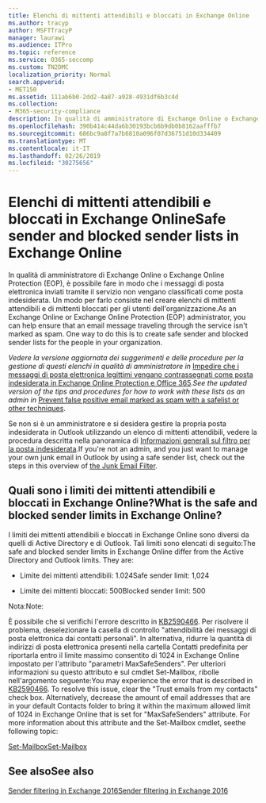 ```yaml
---
title: Elenchi di mittenti attendibili e bloccati in Exchange Online
ms.author: tracyp
author: MSFTTracyP
manager: laurawi
ms.audience: ITPro
ms.topic: reference
ms.service: O365-seccomp
ms.custom: TN2DMC
localization_priority: Normal
search.appverid:
- MET150
ms.assetid: 111ab6b0-2dd2-4a87-a928-4931df6b3c4d
ms.collection:
- M365-security-compliance
description: In qualità di amministratore di Exchange Online o Exchange Online Protection (EOP), è possibile fare in modo che i messaggi di posta elettronica inviati tramite il servizio non vengano classificati come posta indesiderata. Un modo per farlo consiste nel creare elenchi di mittenti attendibili e di mittenti bloccati per gli utenti dell'organizzazione.
ms.openlocfilehash: 390b414c44da6b30193bcb6b9db0b8162aafffb7
ms.sourcegitcommit: 686bc9a8f7a7b6810a096f07d36751d10d334409
ms.translationtype: MT
ms.contentlocale: it-IT
ms.lasthandoff: 02/26/2019
ms.locfileid: "30275656"
---
```

# <a name="safe-sender-and-blocked-sender-lists-in-exchange-online"></a><span data-ttu-id="f9b98-104">Elenchi di mittenti attendibili e bloccati in Exchange Online</span><span class="sxs-lookup"><span data-stu-id="f9b98-104">Safe sender and blocked sender lists in Exchange Online</span></span>

<span data-ttu-id="f9b98-p102">In qualità di amministratore di Exchange Online o Exchange Online Protection (EOP), è possibile fare in modo che i messaggi di posta elettronica inviati tramite il servizio non vengano classificati come posta indesiderata. Un modo per farlo consiste nel creare elenchi di mittenti attendibili e di mittenti bloccati per gli utenti dell'organizzazione.</span><span class="sxs-lookup"><span data-stu-id="f9b98-p102">As an Exchange Online or Exchange Online Protection (EOP) administrator, you can help ensure that an email message traveling through the service isn't marked as spam. One way to do this is to create safe sender and blocked sender lists for the people in your organization.</span></span> 
  
 <span data-ttu-id="f9b98-107">*Vedere la versione aggiornata dei suggerimenti e delle procedure per la gestione di questi elenchi in qualità di amministratore in* [Impedire che i messaggi di posta elettronica legittimi vengano contrassegnati come posta indesiderata in Exchange Online Protection e Office 365](https://go.microsoft.com/fwlink/p/?LinkID=534224).</span><span class="sxs-lookup"><span data-stu-id="f9b98-107">*See the updated version of the tips and procedures for how to work with these lists as an admin in* [Prevent false positive email marked as spam with a safelist or other techniques](https://go.microsoft.com/fwlink/p/?LinkID=534224).</span></span> 
  
<span data-ttu-id="f9b98-108">Se non si è un amministratore e si desidera gestire la propria posta indesiderata in Outlook utilizzando un elenco di mittenti attendibili, vedere la procedura descritta nella panoramica di [Informazioni generali sul filtro per la posta indesiderata](https://go.microsoft.com/fwlink/?LinkId=817222).</span><span class="sxs-lookup"><span data-stu-id="f9b98-108">If you're not an admin, and you just want to manage your own junk email in Outlook by using a safe sender list, check out the steps in this overview of [the Junk Email Filter](https://go.microsoft.com/fwlink/?LinkId=817222).</span></span> 
  
## <a name="what-is-the-safe-and-blocked-sender-limits-in-exchange-online"></a><span data-ttu-id="f9b98-109">Quali sono i limiti dei mittenti attendibili e bloccati in Exchange Online?</span><span class="sxs-lookup"><span data-stu-id="f9b98-109">What is the safe and blocked sender limits in Exchange Online?</span></span>

<span data-ttu-id="f9b98-p103">I limiti dei mittenti attendibili e bloccati in Exchange Online sono diversi da quelli di Active Directory e di Outlook. Tali limiti sono elencati di seguito:</span><span class="sxs-lookup"><span data-stu-id="f9b98-p103">The safe and blocked sender limits in Exchange Online differ from the Active Directory and Outlook limits. They are:</span></span>
  
- <span data-ttu-id="f9b98-112">Limite dei mittenti attendibili: 1.024</span><span class="sxs-lookup"><span data-stu-id="f9b98-112">Safe sender limit: 1,024</span></span>
    
- <span data-ttu-id="f9b98-113">Limite dei mittenti bloccati: 500</span><span class="sxs-lookup"><span data-stu-id="f9b98-113">Blocked sender limit: 500</span></span>
    
<span data-ttu-id="f9b98-114">Nota:</span><span class="sxs-lookup"><span data-stu-id="f9b98-114">Note:</span></span>
  
<span data-ttu-id="f9b98-p104">È possibile che si verifichi l'errore descritto in [KB2590466](https://support.microsoft.com/help/2590466/you-receive-the-error-junk-e-mail-validation-error-in-outlook-web-app). Per risolvere il problema, deselezionare la casella di controllo "attendibilità dei messaggi di posta elettronica dai contatti personali". In alternativa, ridurre la quantità di indirizzi di posta elettronica presenti nella cartella Contatti predefinita per riportarla entro il limite massimo consentito di 1024 in Exchange Online impostato per l'attributo "parametri MaxSafeSenders". Per ulteriori informazioni su questo attributo e sul cmdlet Set-Mailbox, ribolle nell'argomento seguente:</span><span class="sxs-lookup"><span data-stu-id="f9b98-p104">You may experience the error that is described in [KB2590466](https://support.microsoft.com/help/2590466/you-receive-the-error-junk-e-mail-validation-error-in-outlook-web-app). To resolve this issue, clear the "Trust emails from my contacts" check box. Alternatively, decrease the amount of email addresses that are in your default Contacts folder to bring it within the maximum allowed limit of 1024 in Exchange Online that is set for "MaxSafeSenders" attribute. For more information about this attribute and the Set-Mailbox cmdlet, seethe following topic:</span></span>
  
[<span data-ttu-id="f9b98-119">Set-Mailbox</span><span class="sxs-lookup"><span data-stu-id="f9b98-119">Set-Mailbox</span></span>](https://docs.microsoft.com/powershell/module/exchange/mailboxes/Set-Mailbox)
  
## <a name="see-also"></a><span data-ttu-id="f9b98-120">See also</span><span class="sxs-lookup"><span data-stu-id="f9b98-120">See also</span></span>

[<span data-ttu-id="f9b98-121">Sender filtering in Exchange 2016</span><span class="sxs-lookup"><span data-stu-id="f9b98-121">Sender filtering in Exchange 2016</span></span>](http://technet.microsoft.com/library/b833f864-ff10-46a0-a653-28fb9ba30896.aspx)

